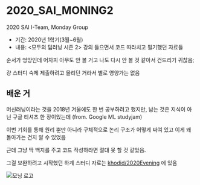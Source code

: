 # 2020_SAI_MONING2
2020 SAI I-Team, Monday Group

  - 기간: 2020년 1학기(3월~6월)
  - 내용: <모두의 딥러닝 시즌 2> 강의 들으면서 코드 따라치고 필기했던 자료들


순서가 엉망인데 어차피 아무도 안 볼 거고 나도 다시 안 볼 것 같아서 건드리기 귀찮음;

걍 스터디 숙제 제출하려고 올리던 거라서 별로 영양가는 없음

## 배운 거

머신러닝이라는 것을 2018년 겨울에도 한 번 공부하려고 했지만, 남는 것은 지식이 아닌 구글 티셔츠 한 장이었는데 (from. Google ML studyjam)

이번 기회를 통해 원리 뿐만 아니라 구체적으로 논리 구조가 어떻게 짜여 있고 이게 왜 돌아가는 건지 알 수 있었음

근데 그냥 딱 백지를 주고 코드 작성하라면 절대 못 할 것 같았음. 

그걸 보완하려고 시작했던 하계 스터디 자료는 [khodid/2020Evening](https://github.com/khodid/2020Evening) 에 있음


![모닝 로고](https://i.ibb.co/9h9pPTm/2020-Moning.png)

